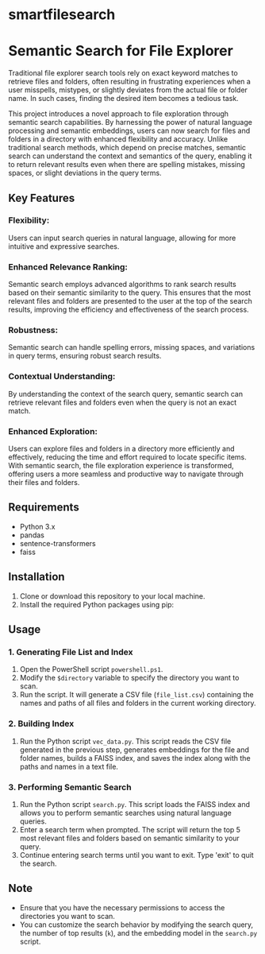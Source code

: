 # smartfilesearch

# Semantic Search for File Explorer

Traditional file explorer search tools rely on exact keyword matches to retrieve files and folders, often resulting in frustrating experiences when a user misspells, mistypes, or slightly deviates from the actual file or folder name. In such cases, finding the desired item becomes a tedious task.

This project introduces a novel approach to file exploration through semantic search capabilities. By harnessing the power of natural language processing and semantic embeddings, users can now search for files and folders in a directory with enhanced flexibility and accuracy. Unlike traditional search methods, which depend on precise matches, semantic search can understand the context and semantics of the query, enabling it to return relevant results even when there are spelling mistakes, missing spaces, or slight deviations in the query terms.

## Key Features
### Flexibility:
Users can input search queries in natural language, allowing for more intuitive and expressive searches.
### Enhanced Relevance Ranking:
Semantic search employs advanced algorithms to rank search results based on their semantic similarity to the query. This ensures that the most relevant files and folders are presented to the user at the top of the search results, improving the efficiency and effectiveness of the search process.
### Robustness: 
Semantic search can handle spelling errors, missing spaces, and variations in query terms, ensuring robust search results.
### Contextual Understanding:
By understanding the context of the search query, semantic search can retrieve relevant files and folders even when the query is not an exact match.
### Enhanced Exploration:
Users can explore files and folders in a directory more efficiently and effectively, reducing the time and effort required to locate specific items.
With semantic search, the file exploration experience is transformed, offering users a more seamless and productive way to navigate through their files and folders.

## Requirements

- Python 3.x
- pandas
- sentence-transformers
- faiss

## Installation

1. Clone or download this repository to your local machine.
2. Install the required Python packages using pip:


## Usage

### 1. Generating File List and Index

1. Open the PowerShell script `powershell.ps1`.
2. Modify the `$directory` variable to specify the directory you want to scan.
3. Run the script. It will generate a CSV file (`file_list.csv`) containing the names and paths of all files and folders in the current working directory.

### 2. Building Index

1. Run the Python script `vec_data.py`. This script reads the CSV file generated in the previous step, generates embeddings for the file and folder names, builds a FAISS index, and saves the index along with the paths and names in a text file.

   
### 3. Performing Semantic Search

1. Run the Python script `search.py`. This script loads the FAISS index and allows you to perform semantic searches using natural language queries.
2. Enter a search term when prompted. The script will return the top 5 most relevant files and folders based on semantic similarity to your query.
3. Continue entering search terms until you want to exit. Type 'exit' to quit the search.

## Note

- Ensure that you have the necessary permissions to access the directories you want to scan.
- You can customize the search behavior by modifying the search query, the number of top results (`k`), and the embedding model in the `search.py` script.




